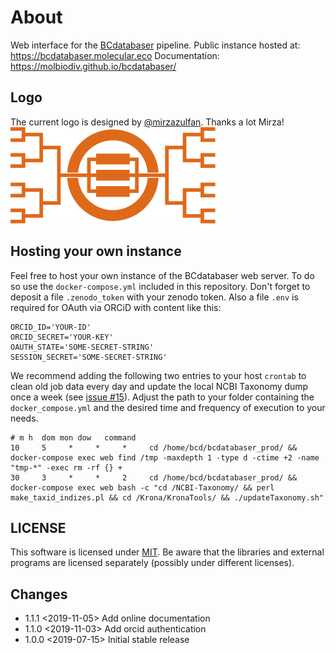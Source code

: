 # About

Web interface for the [BCdatabaser](https://github.com/molbiodiv/bcdatabaser) pipeline.
Public instance hosted at: https://bcdatabaser.molecular.eco
Documentation: https://molbiodiv.github.io/bcdatabaser/

## Logo
The current logo is designed by [@mirzazulfan](https://github.com/mirzazulfan).
Thanks a lot Mirza!
![Logo](public/img/logo.svg)

## Hosting your own instance

Feel free to host your own instance of the BCdatabaser web server.
To do so use the `docker-compose.yml` included in this repository.
Don't forget to deposit a file `.zenodo_token` with your zenodo token.
Also a file `.env` is required for OAuth via ORCiD with content like this:

```
ORCID_ID='YOUR-ID'
ORCID_SECRET='YOUR-KEY'
OAUTH_STATE='SOME-SECRET-STRING'
SESSION_SECRET='SOME-SECRET-STRING'
```

We recommend adding the following two entries to your host `crontab` to clean old job data every day and update the local NCBI Taxonomy dump once a week (see [issue #15](https://github.com/molbiodiv/bcdatabaser/issues/15)).
Adjust the path to your folder containing the `docker_compose.yml` and the desired time and frequency of execution to your needs.

```
# m h  dom mon dow   command
10     5     *     *     *     cd /home/bcd/bcdatabaser_prod/ && docker-compose exec web find /tmp -maxdepth 1 -type d -ctime +2 -name "tmp-*" -exec rm -rf {} +
30     3     *     *     2     cd /home/bcd/bcdatabaser_prod/ && docker-compose exec web bash -c "cd /NCBI-Taxonomy/ && perl make_taxid_indizes.pl && cd /Krona/KronaTools/ && ./updateTaxonomy.sh"
```

## LICENSE

This software is licensed under [MIT](./LICENSE). Be aware that the libraries and external programs are licensed separately (possibly under different licenses).

## Changes
 - 1.1.1 <2019-11-05> Add online documentation
 - 1.1.0 <2019-11-03> Add orcid authentication
 - 1.0.0 <2019-07-15> Initial stable release

